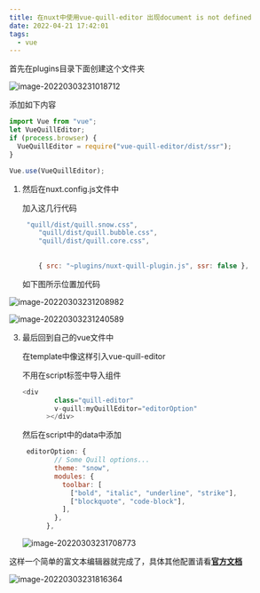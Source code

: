 ```yaml
---
title: 在nuxt中使用vue-quill-editor 出现document is not defined
date: 2022-04-21 17:42:01
tags:
  - vue
---
```



首先在plugins目录下面创建这个文件夹

![image-20220303231018712](https://leftover-md.oss-cn-guangzhou.aliyuncs.com/img-md/image-20220303231018712.png)

添加如下内容

```javascript
import Vue from "vue";
let VueQuillEditor;
if (process.browser) {
  VueQuillEditor = require("vue-quill-editor/dist/ssr");
}

Vue.use(VueQuillEditor);
```

<!-- more -->

1. 然后在nuxt.config.js文件中

   加入这几行代码

   ```javascript
    "quill/dist/quill.snow.css",
       "quill/dist/quill.bubble.css",
       "quill/dist/quill.core.css",
        
        
       { src: "~plugins/nuxt-quill-plugin.js", ssr: false },  
   ```

   如下图所示位置加代码

![image-20220303231208982](https://leftover-md.oss-cn-guangzhou.aliyuncs.com/img-md/image-20220303231208982.png)

![image-20220303231240589](https://leftover-md.oss-cn-guangzhou.aliyuncs.com/img-md/image-20220303231240589.png)

3. 最后回到自己的vue文件中

   在template中像这样引入vue-quill-editor

   不用在script标签中导入组件

   ```javascript
   <div
           class="quill-editor"
           v-quill:myQuillEditor="editorOption"
         ></div>
   ```

   然后在script中的data中添加

   ```javascript
    editorOption: {
           // Some Quill options...
           theme: "snow",
           modules: {
             toolbar: [
               ["bold", "italic", "underline", "strike"],
               ["blockquote", "code-block"],
             ],
           },
         },
   ```

   

   ![image-20220303231708773](https://leftover-md.oss-cn-guangzhou.aliyuncs.com/img-md/image-20220303231708773.png)

这样一个简单的富文本编辑器就完成了，具体其他配置请看[**官方文档**](https://github.com/surmon-china/vue-quill-editor)

![image-20220303231816364](https://leftover-md.oss-cn-guangzhou.aliyuncs.com/img-md/image-20220303231816364.png)

